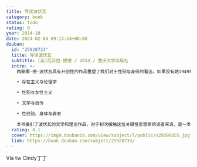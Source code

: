 ```yaml
---
title: 导读波伏瓦
category: book
status: todo
rating: 0
year: 2014-10
date: 2024-02-04 09:13:14+08:00
douban:
  id: "25928733"
  title: 导读波伏瓦
  subtitle: (英)厄苏拉·提德 / 2014 / 重庆大学出版社
  intro: >-
    西蒙娜·德·波伏瓦具有开创性的作品重塑了我们对于性别与身份的看法。如果没有她1949年出版的《第二性》，我们今天所知的性别理论根本无法想象。作为法国存在主义的核心人物之一，波伏瓦所提出的“成为女人”和女性作为绝对的“他者”的概念，是女性主义研究与讨论中最有影响力的思想之一。本书引导读者了解西蒙娜·德·波伏瓦的思想的主要领域，包括：

    • 存在主义与伦理学

    • 性别与女性主义

    • 文学与自传

    • 性经验、身体与衰老

    本书援引了波伏瓦的文学和理论作品，对于初次接触这位关键性思想家的读者来说，是一本不可或缺的指南读物。
  rating: 8.1
  cover: https://img9.doubanio.com/view/subject/l/public/s29398055.jpg
  link: https://book.douban.com/subject/25928733/
---
```


Via tw Cindy丁丁

